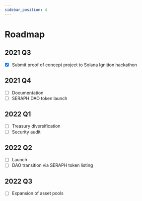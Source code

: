 ```yaml
---
sidebar_position: 4
---
```


# Roadmap

## 2021 Q3

- [x] Submit proof of concept project to Solana Ignition hackathon

## 2021 Q4

- [ ] Documentation
- [ ] SERAPH DAO token launch

## 2022 Q1

- [ ] Treasury diversification
- [ ] Security audit

## 2022 Q2

- [ ] Launch
- [ ] DAO transition via SERAPH token listing

## 2022 Q3

- [ ] Expansion of asset pools
